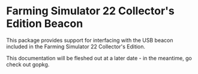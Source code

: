 # Farming Simulator 22 Collector's Edition Beacon

This package provides support for interfacing with the USB beacon included in the Farming Simulator 22 Collector's Edition.

This documentation will be fleshed out at a later date - in the meantime, go check out gopkg.